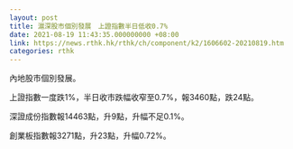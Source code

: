 ```yaml
---
layout: post
title: 滬深股市個別發展　上證指數半日低收0.7%
date: 2021-08-19 11:43:35.000000000 +08:00
link: https://news.rthk.hk/rthk/ch/component/k2/1606602-20210819.htm
categories: rthk
---
```


內地股市個別發展。

上證指數一度跌1%，半日收市跌幅收窄至0.7%，報3460點，跌24點。

深證成份指數報14463點，升9點，升幅不足0.1%。

創業板指數報3271點，升23點，升幅0.72%。
